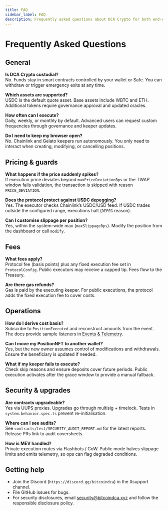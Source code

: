 ```yaml
---
title: FAQ
sidebar_label: FAQ
description: Frequently asked questions about DCA Crypto for both end-users and developers.
---
```


# Frequently Asked Questions

## General

**Is DCA Crypto custodial?**  
No. Funds stay in smart contracts controlled by your wallet or Safe. You can withdraw or trigger emergency exits at any time.

**Which assets are supported?**  
USDC is the default quote asset. Base assets include WBTC and ETH. Additional tokens require governance approval and updated oracles.

**How often can I execute?**  
Daily, weekly, or monthly by default. Advanced users can request custom frequencies through governance and keeper updates.

**Do I need to keep my browser open?**  
No. Chainlink and Gelato keepers run autonomously. You only need to interact when creating, modifying, or cancelling positions.

## Pricing & guards

**What happens if the price suddenly spikes?**  
If execution price deviates beyond `maxPriceDeviationBps` or the TWAP window fails validation, the transaction is skipped with reason `PRICE_DEVIATION`.

**Does the protocol protect against USDC depegging?**  
Yes. The executor checks Chainlink’s USDC/USD feed. If USDC trades outside the configured range, executions halt (`DEPEG` reason).

**Can I customise slippage per position?**  
Yes, within the system-wide max (`maxSlippageBps`). Modify the position from the dashboard or call `modify`.

## Fees

**What fees apply?**  
Protocol fee (basis points) plus any fixed execution fee set in `ProtocolConfig`. Public executors may receive a capped tip. Fees flow to the Treasury.

**Are there gas refunds?**  
Gas is paid by the executing keeper. For public executions, the protocol adds the fixed execution fee to cover costs.

## Operations

**How do I derive cost basis?**  
Subscribe to `PositionExecuted` and reconstruct amounts from the event. The docs provide sample listeners in [Events & Telemetry](../reference/events.md).

**Can I move my PositionNFT to another wallet?**  
Yes, but the new owner assumes control of modifications and withdrawals. Ensure the beneficiary is updated if needed.

**What if my keeper fails to execute?**  
Check skip reasons and ensure deposits cover future periods. Public execution activates after the grace window to provide a manual fallback.

## Security & upgrades

**Are contracts upgradeable?**  
Yes via UUPS proxies. Upgrades go through multisig + timelock. Tests in `system.behavior.spec.ts` prevent re-initialisation.

**Where can I see audits?**  
See `contracts/test/SECURITY_AUDIT_REPORT.md` for the latest reports. Release PRs link to audit coversheets.

**How is MEV handled?**  
Private execution routes via Flashbots / CoW. Public mode halves slippage limits and emits telemetry, so ops can flag degraded conditions.

## Getting help

- Join the Discord (`https://discord.gg/bitcoindca`) in the #support channel.
- File GitHub issues for bugs.
- For security disclosures, email security@bitcoindca.xyz and follow the responsible disclosure policy.
